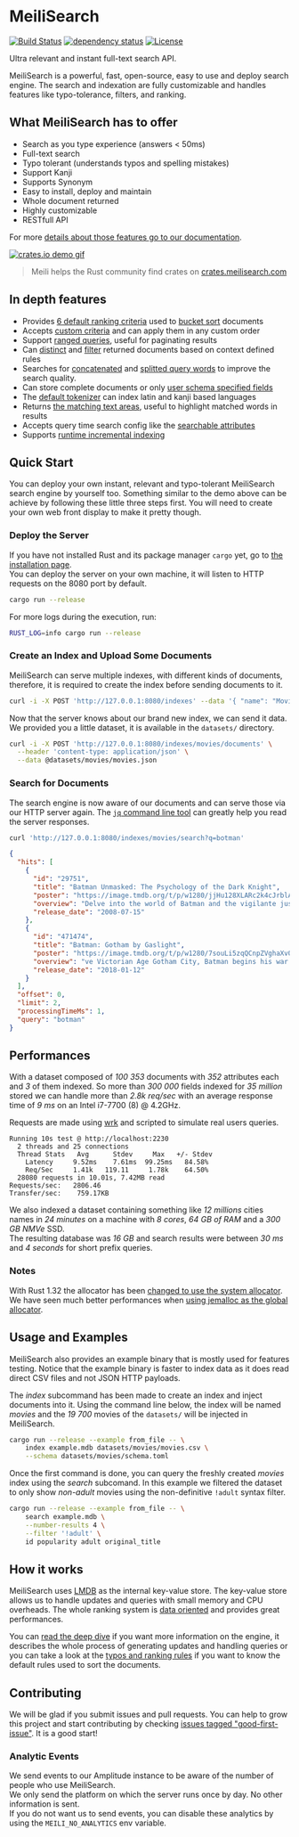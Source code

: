 # MeiliSearch

[![Build Status](https://github.com/meilisearch/MeiliSearch/workflows/Cargo%20test/badge.svg)](https://github.com/meilisearch/MeiliSearch/actions)
[![dependency status](https://deps.rs/repo/github/meilisearch/MeiliSearch/status.svg)](https://deps.rs/repo/github/meilisearch/MeiliSearch)
[![License](https://img.shields.io/badge/license-commons%20clause-lightgrey)](https://commonsclause.com/)

Ultra relevant and instant full-text search API.

MeiliSearch is a powerful, fast, open-source, easy to use and deploy search engine. The search and indexation are fully customizable and handles features like typo-tolerance, filters, and ranking.

## What MeiliSearch has to offer
* Search as you type experience (answers < 50ms)
* Full-text search
* Typo tolerant (understands typos and spelling mistakes)
* Support Kanji
* Supports Synonym
* Easy to install, deploy and maintain
* Whole document returned
* Highly customizable
* RESTfull API 

For more [details about those features go to our documentation](https://docs.meilisearch.com/introduction/features.html).

[![crates.io demo gif](misc/crates-io-demo.gif)](https://crates.meilisearch.com)

> Meili helps the Rust community find crates on [crates.meilisearch.com](https://crates.meilisearch.com)

## In depth features

- Provides [6 default ranking criteria](https://github.com/meilisearch/MeiliSearch/blob/dc5c42821e1340e96cb90a3da472264624a26326/meilisearch-core/src/criterion/mod.rs#L107-L113) used to [bucket sort](https://en.wikipedia.org/wiki/Bucket_sort) documents
- Accepts [custom criteria](https://github.com/meilisearch/MeiliSearch/blob/dc5c42821e1340e96cb90a3da472264624a26326/meilisearch-core/src/criterion/mod.rs#L24-L33) and can apply them in any custom order
- Support [ranged queries](https://github.com/meilisearch/MeiliSearch/blob/dc5c42821e1340e96cb90a3da472264624a26326/meilisearch-core/src/query_builder.rs#L283), useful for paginating results
- Can [distinct](https://github.com/meilisearch/MeiliSearch/blob/dc5c42821e1340e96cb90a3da472264624a26326/meilisearch-core/src/query_builder.rs#L265-L270) and [filter](https://github.com/meilisearch/MeiliSearch/blob/dc5c42821e1340e96cb90a3da472264624a26326/meilisearch-core/src/query_builder.rs#L246-L259) returned documents based on context defined rules
- Searches for [concatenated](https://github.com/meilisearch/MeiliSearch/pull/164) and [splitted query words](https://github.com/meilisearch/MeiliSearch/pull/232) to improve the search quality.
- Can store complete documents or only [user schema specified fields](https://github.com/meilisearch/MeiliSearch/blob/dc5c42821e1340e96cb90a3da472264624a26326/meilisearch-schema/src/lib.rs#L265-L279)
- The [default tokenizer](https://github.com/meilisearch/MeiliSearch/blob/dc5c42821e1340e96cb90a3da472264624a26326/meilisearch-tokenizer/src/lib.rs) can index latin and kanji based languages
- Returns [the matching text areas](https://github.com/meilisearch/MeiliSearch/blob/dc5c42821e1340e96cb90a3da472264624a26326/meilisearch-core/src/lib.rs#L66-L88), useful to highlight matched words in results
- Accepts query time search config like the [searchable attributes](https://github.com/meilisearch/MeiliSearch/blob/dc5c42821e1340e96cb90a3da472264624a26326/meilisearch-core/src/query_builder.rs#L272-L275)
- Supports [runtime incremental indexing](https://github.com/meilisearch/MeiliSearch/blob/dc5c42821e1340e96cb90a3da472264624a26326/meilisearch-core/src/store/mod.rs#L143-L173)


## Quick Start

You can deploy your own instant, relevant and typo-tolerant MeiliSearch search engine by yourself too.
Something similar to the demo above can be achieve by following these little three steps first.
You will need to create your own web front display to make it pretty though.

### Deploy the Server

If you have not installed Rust and its package manager `cargo` yet, go to [the installation page](https://www.rust-lang.org/tools/install).<br/>
You can deploy the server on your own machine, it will listen to HTTP requests on the 8080 port by default.

```bash
cargo run --release
```

For more logs during the execution, run:
```bash
RUST_LOG=info cargo run --release
```

### Create an Index and Upload Some Documents

MeiliSearch can serve multiple indexes, with different kinds of documents,
therefore, it is required to create the index before sending documents to it.

```bash
curl -i -X POST 'http://127.0.0.1:8080/indexes' --data '{ "name": "Movies", "uid": "movies" }'
```

Now that the server knows about our brand new index, we can send it data.
We provided you a little dataset, it is available in the `datasets/` directory.

```bash
curl -i -X POST 'http://127.0.0.1:8080/indexes/movies/documents' \
  --header 'content-type: application/json' \
  --data @datasets/movies/movies.json
```

### Search for Documents

The search engine is now aware of our documents and can serve those via our HTTP server again.
The [`jq` command line tool](https://stedolan.github.io/jq/) can greatly help you read the server responses.

```bash
curl 'http://127.0.0.1:8080/indexes/movies/search?q=botman'
```

```json
{
  "hits": [
    {
      "id": "29751",
      "title": "Batman Unmasked: The Psychology of the Dark Knight",
      "poster": "https://image.tmdb.org/t/p/w1280/jjHu128XLARc2k4cJrblAvZe0HE.jpg",
      "overview": "Delve into the world of Batman and the vigilante justice tha",
      "release_date": "2008-07-15"
    },
    {
      "id": "471474",
      "title": "Batman: Gotham by Gaslight",
      "poster": "https://image.tmdb.org/t/p/w1280/7souLi5zqQCnpZVghaXv0Wowi0y.jpg",
      "overview": "ve Victorian Age Gotham City, Batman begins his war on crime",
      "release_date": "2018-01-12"
    }
  ],
  "offset": 0,
  "limit": 2,
  "processingTimeMs": 1,
  "query": "botman"
}
```

## Performances

With a dataset composed of _100 353_ documents with _352_ attributes each and _3_ of them indexed.
So more than _300 000_ fields indexed for _35 million_ stored we can handle more than _2.8k req/sec_ with an average response time of _9 ms_ on an Intel i7-7700 (8) @ 4.2GHz.

Requests are made using [wrk](https://github.com/wg/wrk) and scripted to simulate real users queries.

```
Running 10s test @ http://localhost:2230
  2 threads and 25 connections
  Thread Stats   Avg      Stdev     Max   +/- Stdev
    Latency     9.52ms    7.61ms  99.25ms   84.58%
    Req/Sec     1.41k   119.11     1.78k    64.50%
  28080 requests in 10.01s, 7.42MB read
Requests/sec:   2806.46
Transfer/sec:    759.17KB
```

We also indexed a dataset containing something like _12 millions_ cities names in _24 minutes_ on a machine with _8 cores_, _64 GB of RAM_ and a _300 GB NMVe_ SSD.<br/>
The resulting database was _16 GB_ and search results were between _30 ms_ and _4 seconds_ for short prefix queries.

### Notes

With Rust 1.32 the allocator has been [changed to use the system allocator](https://blog.rust-lang.org/2019/01/17/Rust-1.32.0.html#jemalloc-is-removed-by-default).
We have seen much better performances when [using jemalloc as the global allocator](https://github.com/alexcrichton/jemallocator#documentation).

## Usage and Examples

MeiliSearch also provides an example binary that is mostly used for features testing.
Notice that the example binary is faster to index data as it does read direct CSV files and not JSON HTTP payloads.

The _index_ subcommand has been made to create an index and inject documents into it. Using the command line below, the index will be named _movies_ and the _19 700_ movies of the `datasets/` will be injected in MeiliSearch.

```bash
cargo run --release --example from_file -- \
    index example.mdb datasets/movies/movies.csv \
    --schema datasets/movies/schema.toml
```

Once the first command is done, you can query the freshly created _movies_ index using the _search_ subcomand. In this example we filtered the dataset to only show _non-adult_ movies using the non-definitive `!adult` syntax filter.

```bash
cargo run --release --example from_file -- \
    search example.mdb \
    --number-results 4 \
    --filter '!adult' \
    id popularity adult original_title
```

## How it works

MeiliSearch uses [LMDB](https://en.wikipedia.org/wiki/Lightning_Memory-Mapped_Database) as the internal key-value store. The key-value store allows us to handle updates and queries with small memory and CPU overheads. The whole ranking system is [data oriented](https://github.com/meilisearch/MeiliSearch/issues/82) and provides great performances.

You can [read the deep dive](deep-dive.md) if you want more information on the engine, it describes the whole process of generating updates and handling queries or you can take a look at the [typos and ranking rules](typos-ranking-rules.md) if you want to know the default rules used to sort the documents.

## Contributing

We will be glad if you submit issues and pull requests. You can help to grow this project and start contributing by checking [issues tagged "good-first-issue"](https://github.com/meilisearch/MeiliSearch/issues?q=is%3Aissue+is%3Aopen+label%3A%22good+first+issue%22). It is a good start!

### Analytic Events

We send events to our Amplitude instance to be aware of the number of people who use MeiliSearch.<br/>
We only send the platform on which the server runs once by day. No other information is sent.<br/>
If you do not want us to send events, you can disable these analytics by using the `MEILI_NO_ANALYTICS` env variable.
